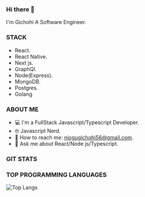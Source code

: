 ### Hi there 👋
I'm Gichohi A Software Engineer.

### STACK
 - React.
 - React Native.
 - Next js.
 - GraphQl.
 - Node(Express).
 - MongoDB.
 - Postgres.
 - Golang
 
### ABOUT ME

-  💻 I'm a FullStack Javascript/Typescript Developer.
-  🤓 Javascript Nerd.
-  📧 How to reach me: njogugichohi56@gmail.com.
- 💬 Ask me about React/Node js/Typescript.

### GIT STATS

<!--<img src="https://github-readme-streak-stats.herokuapp.com/?user=Gichohi-Simon&theme=radical"/>-->


### TOP PROGRAMMING LANGUAGES

![Top Langs](https://github-readme-stats.vercel.app/api/top-langs/?username=Gichohi-Simon&theme=radical&title_color=BE2DE2&text_color=fff)


